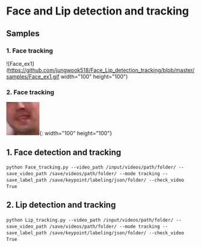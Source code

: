# Face and Lip detection and tracking

## Samples
### 1. Face tracking
![Face_ex1](https://github.com/jungwook518/Face_Lip_detection_tracking/blob/master/samples/Face_ex1.gif width="100" height="100")

### 2. Face tracking
![Lip_ex1](https://github.com/jungwook518/Face_Lip_detection_tracking/blob/master/samples/Lip_ex1.gif){: width="100" height="100"}

## 1. Face detection and tracking
```python Face_tracking.py --video_path /input/videos/path/folder/ --save_video_path /save/videos/path/folder/ --mode tracking --save_label_path /save/keypoint/labeling/json/folder/ --check_video True```

## 2. Lip detection and tracking
```python Lip_tracking.py --video_path /input/videos/path/folder/ --save_video_path /save/videos/path/folder/ --mode tracking --save_label_path /save/keypoint/labeling/json/folder/ --check_video True```

